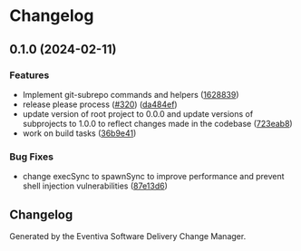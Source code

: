 # Changelog

## 0.1.0 (2024-02-11)


### Features

* Implement git-subrepo commands and helpers ([1628839](https://github.com/Eventiva/Eventiva/commit/16288396a0371e21f1dbdfab0ae6e338c0326121))
* release please process ([#320](https://github.com/Eventiva/Eventiva/issues/320)) ([da484ef](https://github.com/Eventiva/Eventiva/commit/da484efadb46f2defdc6eb8499e727536649d8cf))
* update version of root project to 0.0.0 and update versions of subprojects to 1.0.0 to reflect changes made in the codebase ([723eab8](https://github.com/Eventiva/Eventiva/commit/723eab8cb062c1d47b7935bff432c2cd6f1234fb))
* work on build tasks ([36b9e41](https://github.com/Eventiva/Eventiva/commit/36b9e41a04173ab6e69dd352e442d2bc4b0dc673))


### Bug Fixes

* change execSync to spawnSync to improve performance and prevent shell injection vulnerabilities ([87e13d6](https://github.com/Eventiva/Eventiva/commit/87e13d6e7039a728ce863a3927eff17be5471308))

## Changelog

Generated by the Eventiva Software Delivery Change Manager.
